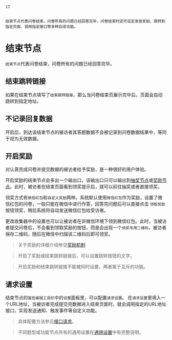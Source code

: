 ```index
17
```
```tag

```
```summary
结束节点代表问卷结束，问卷所有的问题已经回答完毕，问卷结束时还可设定发放奖励、跳转到指定页面、调用指定接口等多种后续功能。
```
# 结束节点

`结束节点`代表问卷结束，问卷所有的问题已经回答完毕。

## 结束跳转链接
如果在结束节点填写了`结束跳转链接`，那么当问卷结束页展示完毕后，页面会自动跳转到指定地址。

## 不记录回复数据
开启后，到达该结束节点的被访者其答题数据不会被记录到问卷数据结果中，等同于视为无效数据。

## 开启奖励
对认真完成问卷并提交数据的被访者给予奖励，是一种很好的用户体验。

开启奖励的结束节点会多出一个输出口，该输出口只可以输出到[抽奖节点](../toolsNodes/06lottery.md)或[奖励节点](../toolsNodes/07reward.md)。此时，被访者在结束页面看到领奖提示后，就可以前往抽奖或者直接领奖。

领奖方式有`微信红包`和`自定义奖励`两种。系统默认使用`微信红包`作为奖励，设置了微信红包的问卷，一般只能在微信中进行作答，回答完问题后可以直接点击 `领取奖励`按钮领奖，稍后系统将自动发送微信红包给受访者。

更改收集器中的设置也可以让被访者在非微信环境下领到微信红包。此时，当被访者提交问卷后，不会看到领取奖励的按钮，而是会出现一个`领奖专用二维码`，被访者保存二维码，随后在微信中扫描该二维码后即可领奖。

> 关于奖励的详细介绍参见[奖励机制](../../17advancedFunction/03rewardAndLottery.md)

> 开启了奖励或结束跳转链接后，可以设置跳转按钮的文字。

> 开启奖励和结束跳转链接不能被同时设置，两者属于互斥的功能。

## 请求设置
结束节点的`属性编辑工具栏`中的`设置`面板里，可以配置`请求设置`。
在`请求设置`里填入一个URL地址，当被访者完成提交完数据进入结束页面时，就会调用指定的URL地址接口，实现发送通知、触发事件等自定义功能。

> 具体配置方法参见[接口请求](../../14customValidation/02requestValidation.md)。

> 不同题型或功能节点共有的通用设置在[通用设置](../../11nodeSettings/concept.md)中有完整说明。
